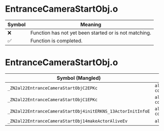 # EntranceCameraStartObj.o
| Symbol | Meaning 
| ------------- | ------------- 
| :x: | Function has not yet been started or is not matching. 
| :white_check_mark: | Function is completed. 


# EntranceCameraStartObj.o
| Symbol (Mangled) | Symbol (Demangled) | Decompiled? |
| ------------- |  ------------- | ------------- |
| `_ZN2al22EntranceCameraStartObjC2EPKc` | `al::EntranceCameraStartObj::EntranceCameraStartObj(char const*)` | :x: |
| `_ZN2al22EntranceCameraStartObjC1EPKc` | `al::EntranceCameraStartObj::EntranceCameraStartObj(char const*)` | :x: |
| `_ZN2al22EntranceCameraStartObj4initERKNS_13ActorInitInfoE` | `al::EntranceCameraStartObj::init(al::ActorInitInfo const&)` | :x: |
| `_ZN2al22EntranceCameraStartObj14makeActorAliveEv` | `al::EntranceCameraStartObj::makeActorAlive(void)` | :x: |
